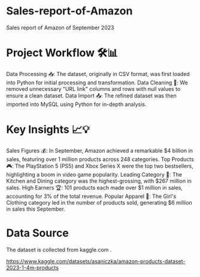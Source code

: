 # Sales-report-of-Amazon
Sales report of Amazon of September 2023 
# Project Workflow 🛠️📊
Data Processing 📥: The dataset, originally in CSV format, was first loaded into Python for initial processing and transformation.
Data Cleaning 🧹: We removed unnecessary "URL link" columns and rows with null values to ensure a clean dataset.
Data Import 📤: The refined dataset was then imported into MySQL using Python for in-depth analysis.
# Key Insights 📈💡
Sales Figures 💰: In September, Amazon achieved a remarkable $4 billion in sales, featuring over 1 million products across 248 categories.
Top Products 🎮: The PlayStation 5 (PS5) and Xbox Series X were the top two bestsellers, highlighting a boom in video game popularity.
Leading Category 🥇: The Kitchen and Dining category was the highest-grossing, with $267 million in sales.
High Earners 🏆: 101 products each made over $1 million in sales, accounting for 3% of the total revenue.
Popular Apparel 👗: The Girl's Clothing category led in the number of products sold, generating $6 million in sales this September.
# Data Source
The dataset is collected from kaggle.com .

https://www.kaggle.com/datasets/asaniczka/amazon-products-dataset-2023-1-4m-products

